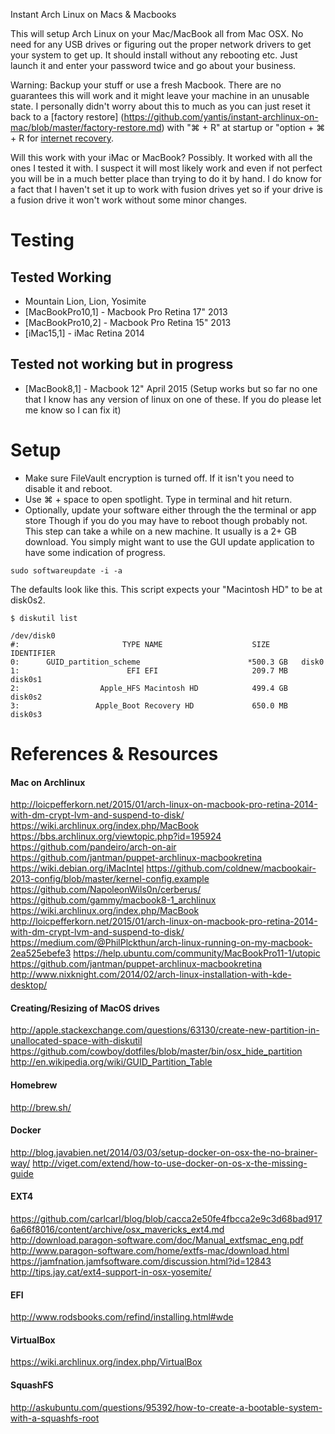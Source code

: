 Instant Arch Linux on Macs & Macbooks

This will setup Arch Linux on your Mac/MacBook all from Mac OSX. No need for any USB drives or figuring out the proper network drivers to get your
system to get up. It should install without any rebooting etc. Just launch it and enter your password twice and go about your business.

Warning: Backup your stuff or use a fresh Macbook. There are no guarantees this will work and it might leave your machine in an unusable 
state. I personally didn't worry about this to much as you can just reset it back to a [factory restore]
(https://github.com/yantis/instant-archlinux-on-mac/blob/master/factory-restore.md) with "⌘ + R" at startup 
or "option + ⌘  + R for [internet recovery](https://github.com/yantis/instant-archlinux-on-mac/blob/master/factory-restore.md).

Will this work with your iMac or MacBook? Possibly. It worked with all the ones I tested it with. I suspect it will most likely work and even if not perfect
you will be in a much better place than trying to do it by hand. I do know for a fact that I haven't set it up to work with fusion drives yet
so if your drive is a fusion drive it won't work without some minor changes.

# Testing

## Tested Working
* Mountain Lion, Lion, Yosimite
* [MacBookPro10,1] - Macbook Pro Retina 17" 2013
* [MacBookPro10,2] - Macbook Pro Retina 15" 2013
* [iMac15,1] - iMac Retina 2014

## Tested not working but in progress
* [MacBook8,1] - Macbook 12" April 2015 (Setup works but so far no one that I know has any version of linux on one of these. If you do please let me know so I can fix it)


# Setup
* Make sure FileVault encryption is turned off. If it isn't you need to disable it and reboot.
* Use ⌘ + space to open spotlight. Type in terminal and hit return.
* Optionally, update your software either through the the terminal or app store  Though if you do you may have to reboot though probably not.
This step can take a while on a new machine. It usually is a 2+ GB download. You simply might want to use the GUI update application to have some indication of progress.
```
sudo softwareupdate -i -a
```

The defaults look like this. This script expects your "Macintosh HD" to be at disk0s2.

```
$ diskutil list

/dev/disk0
#:                       TYPE NAME                    SIZE       IDENTIFIER
0:      GUID_partition_scheme                        *500.3 GB   disk0
1:                        EFI EFI                     209.7 MB   disk0s1
2:                  Apple_HFS Macintosh HD            499.4 GB   disk0s2
3:                 Apple_Boot Recovery HD             650.0 MB   disk0s3
```

# References & Resources

#### Mac on Archlinux 
http://loicpefferkorn.net/2015/01/arch-linux-on-macbook-pro-retina-2014-with-dm-crypt-lvm-and-suspend-to-disk/
https://wiki.archlinux.org/index.php/MacBook
https://bbs.archlinux.org/viewtopic.php?id=195924
https://github.com/pandeiro/arch-on-air
https://github.com/jantman/puppet-archlinux-macbookretina
https://wiki.debian.org/iMacIntel
https://github.com/coldnew/macbookair-2013-config/blob/master/kernel-config.example
https://github.com/NapoleonWils0n/cerberus/
https://github.com/gammy/macbook8-1_archlinux
https://wiki.archlinux.org/index.php/MacBook
http://loicpefferkorn.net/2015/01/arch-linux-on-macbook-pro-retina-2014-with-dm-crypt-lvm-and-suspend-to-disk/
https://medium.com/@PhilPlckthun/arch-linux-running-on-my-macbook-2ea525ebefe3
https://help.ubuntu.com/community/MacBookPro11-1/utopic
https://github.com/jantman/puppet-archlinux-macbookretina
http://www.nixknight.com/2014/02/arch-linux-installation-with-kde-desktop/

#### Creating/Resizing of MacOS drives
http://apple.stackexchange.com/questions/63130/create-new-partition-in-unallocated-space-with-diskutil
https://github.com/cowboy/dotfiles/blob/master/bin/osx_hide_partition
http://en.wikipedia.org/wiki/GUID_Partition_Table

#### Homebrew
http://brew.sh/

#### Docker
http://blog.javabien.net/2014/03/03/setup-docker-on-osx-the-no-brainer-way/
http://viget.com/extend/how-to-use-docker-on-os-x-the-missing-guide

#### EXT4
https://github.com/carlcarl/blog/blob/cacca2e50fe4fbcca2e9c3d68bad9176a66f8016/content/archive/osx_mavericks_ext4.md
http://download.paragon-software.com/doc/Manual_extfsmac_eng.pdf
http://www.paragon-software.com/home/extfs-mac/download.html
https://jamfnation.jamfsoftware.com/discussion.html?id=12843
http://tips.jay.cat/ext4-support-in-osx-yosemite/

#### EFI
http://www.rodsbooks.com/refind/installing.html#wde

#### VirtualBox
https://wiki.archlinux.org/index.php/VirtualBox

#### SquashFS
http://askubuntu.com/questions/95392/how-to-create-a-bootable-system-with-a-squashfs-root
